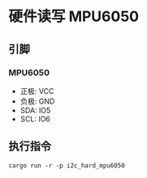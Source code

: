# 硬件读写 MPU6050

## 引脚

### MPU6050

- 正极: VCC
- 负极: GND
- SDA: IO5
- SCL: IO6

## 执行指令

```shell
cargo run -r -p i2c_hard_mpu6050
```
